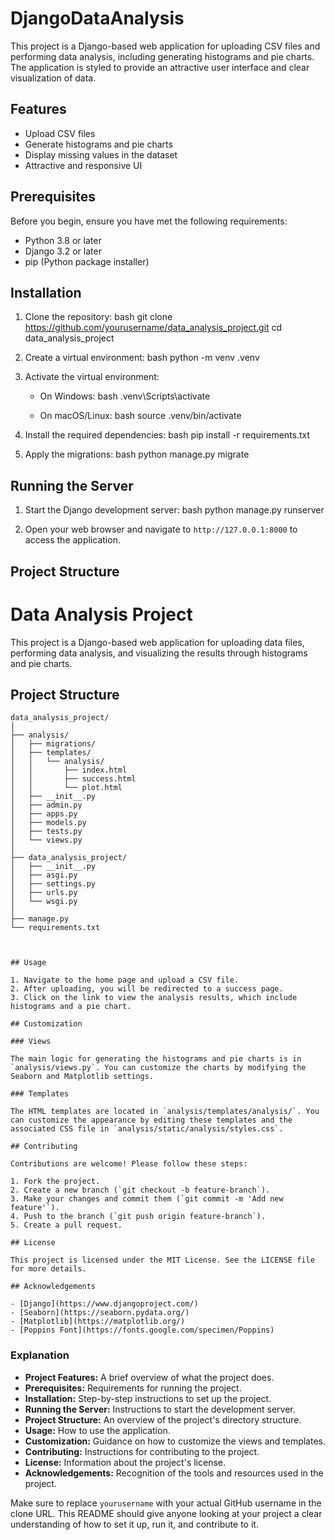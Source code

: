 # DjangoDataAnalysis


This project is a Django-based web application for uploading CSV files and performing data analysis, including generating histograms and pie charts. The application is styled to provide an attractive user interface and clear visualization of data.

## Features

- Upload CSV files
- Generate histograms and pie charts
- Display missing values in the dataset
- Attractive and responsive UI

## Prerequisites

Before you begin, ensure you have met the following requirements:
- Python 3.8 or later
- Django 3.2 or later
- pip (Python package installer)

## Installation

1. Clone the repository:
   bash
   git clone https://github.com/yourusername/data_analysis_project.git
   cd data_analysis_project
  

2. Create a virtual environment:
   bash
   python -m venv .venv
  

3. Activate the virtual environment:
   - On Windows:
     bash
     .venv\Scripts\activate
    
   - On macOS/Linux:
     bash
     source .venv/bin/activate
     

4. Install the required dependencies:
   bash
   pip install -r requirements.txt
   

5. Apply the migrations:
   bash
   python manage.py migrate
   

## Running the Server

1. Start the Django development server:
   bash
   python manage.py runserver
   

2. Open your web browser and navigate to `http://127.0.0.1:8000` to access the application.

## Project Structure

# Data Analysis Project

This project is a Django-based web application for uploading data files, performing data analysis, and visualizing the results through histograms and pie charts.

## Project Structure

```plaintext
data_analysis_project/
│
├── analysis/
│   ├── migrations/
│   ├── templates/
│   │   └── analysis/
│   │       ├── index.html
│   │       ├── success.html
│   │       └── plot.html
│   ├── __init__.py
│   ├── admin.py
│   ├── apps.py
│   ├── models.py
│   ├── tests.py
│   └── views.py
│
├── data_analysis_project/
│   ├── __init__.py
│   ├── asgi.py
│   ├── settings.py
│   ├── urls.py
│   └── wsgi.py
│
├── manage.py
└── requirements.txt



## Usage

1. Navigate to the home page and upload a CSV file.
2. After uploading, you will be redirected to a success page.
3. Click on the link to view the analysis results, which include histograms and a pie chart.

## Customization

### Views

The main logic for generating the histograms and pie charts is in `analysis/views.py`. You can customize the charts by modifying the Seaborn and Matplotlib settings.

### Templates

The HTML templates are located in `analysis/templates/analysis/`. You can customize the appearance by editing these templates and the associated CSS file in `analysis/static/analysis/styles.css`.

## Contributing

Contributions are welcome! Please follow these steps:

1. Fork the project.
2. Create a new branch (`git checkout -b feature-branch`).
3. Make your changes and commit them (`git commit -m 'Add new feature'`).
4. Push to the branch (`git push origin feature-branch`).
5. Create a pull request.

## License

This project is licensed under the MIT License. See the LICENSE file for more details.

## Acknowledgements

- [Django](https://www.djangoproject.com/)
- [Seaborn](https://seaborn.pydata.org/)
- [Matplotlib](https://matplotlib.org/)
- [Poppins Font](https://fonts.google.com/specimen/Poppins)
```

### Explanation

- **Project Features:** A brief overview of what the project does.
- **Prerequisites:** Requirements for running the project.
- **Installation:** Step-by-step instructions to set up the project.
- **Running the Server:** Instructions to start the development server.
- **Project Structure:** An overview of the project's directory structure.
- **Usage:** How to use the application.
- **Customization:** Guidance on how to customize the views and templates.
- **Contributing:** Instructions for contributing to the project.
- **License:** Information about the project's license.
- **Acknowledgements:** Recognition of the tools and resources used in the project.

Make sure to replace `yourusername` with your actual GitHub username in the clone URL. This README should give anyone looking at your project a clear understanding of how to set it up, run it, and contribute to it.

